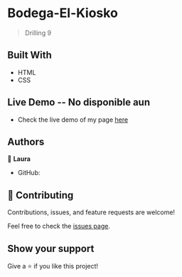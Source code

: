 # Bodega-El-Kiosko
>Drilling 9

## Built With

- HTML
- CSS

## Live Demo -- No disponible aun

- Check the live demo of my page [here]()  

## Authors

👤 **Laura**

- GitHub: []()

## 🤝 Contributing

Contributions, issues, and feature requests are welcome!

Feel free to check the [issues page](../../issues/).

## Show your support

Give a ⭐️ if you like this project!
